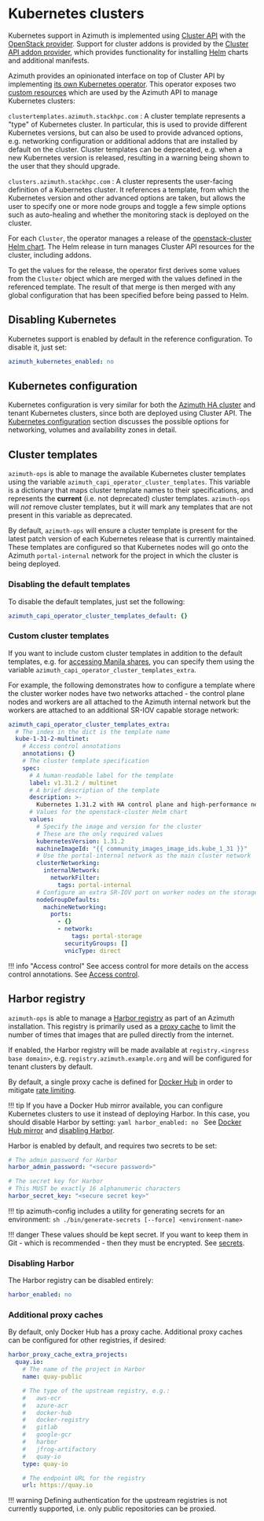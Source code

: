 # Kubernetes clusters

Kubernetes support in Azimuth is implemented using [Cluster API](https://cluster-api.sigs.k8s.io/)
with the [OpenStack provider](https://github.com/kubernetes-sigs/cluster-api-provider-openstack).
Support for cluster addons is provided by the
[Cluster API addon provider](https://github.com/azimuth-cloud/cluster-api-addon-provider), which
provides functionality for installing [Helm](https://helm.sh/) charts and additional manifests.

Azimuth provides an opinionated interface on top of Cluster API by implementing
[its own Kubernetes operator](https://github.com/azimuth-cloud/azimuth-capi-operator).
This operator exposes two
[custom resources](https://kubernetes.io/docs/concepts/extend-kubernetes/api-extension/custom-resources/)
which are used by the Azimuth API to manage Kubernetes clusters:

`clustertemplates.azimuth.stackhpc.com`
: A cluster template represents a "type" of Kubernetes cluster. In particular, this is used
to provide different Kubernetes versions, but can also be used to provide advanced
options, e.g. networking configuration or additional addons that are installed by default on
the cluster. Cluster templates can be deprecated, e.g. when a new Kubernetes version is released,
resulting in a warning being shown to the user that they should upgrade.

`clusters.azimuth.stackhpc.com`
: A cluster represents the user-facing definition of a Kubernetes cluster. It references a
template, from which the Kubernetes version and other advanced options are taken, but allows
the user to specify one or more node groups and toggle a few simple options such as
auto-healing and whether the monitoring stack is deployed on the cluster.

For each `Cluster`, the operator manages a release of the
[openstack-cluster Helm chart](https://github.com/azimuth-cloud/capi-helm-charts/tree/main/charts/openstack-cluster).
The Helm release in turn manages Cluster API resources for the cluster, including addons.

To get the values for the release, the operator first derives some values from the `Cluster`
object which are merged with the values defined in the referenced template. The result of
that merge is then merged with any global configuration that has been specified before being
passed to Helm.

## Disabling Kubernetes

Kubernetes support is enabled by default in the reference configuration. To disable it, just
set:

```yaml title="environments/my-site/inventory/group_vars/all/variables.yml"
azimuth_kubernetes_enabled: no
```

## Kubernetes configuration

Kubernetes configuration is very similar for both the
[Azimuth HA cluster](./02-deployment-method.md#highly-available-ha) and tenant Kubernetes
clusters, since both are deployed using Cluster API. The
[Kubernetes configuration](./03-kubernetes-config.md) section discusses the possible options
for networking, volumes and availability zones in detail.

## Cluster templates

`azimuth-ops` is able to manage the available Kubernetes cluster templates using the
variable `azimuth_capi_operator_cluster_templates`. This variable is a dictionary that
maps cluster template names to their specifications, and represents the **current** (i.e.
not deprecated) cluster templates. `azimuth-ops` will _not_ remove cluster templates,
but it will mark any templates that are not present in this variable as deprecated.

By default, `azimuth-ops` will ensure a cluster template is present for the latest
patch version of each Kubernetes release that is currently maintained. These templates
are configured so that Kubernetes nodes will go onto the Azimuth `portal-internal`
network for the project in which the cluster is being deployed.

### Disabling the default templates

To disable the default templates, just set the following:

```yaml title="environments/my-site/inventory/group_vars/all/variables.yml"
azimuth_capi_operator_cluster_templates_default: {}
```

### Custom cluster templates

If you want to include custom cluster templates in addition to the default templates,
e.g. for
[accessing Manila shares](./04-target-cloud/02-openstack-manila.md#storage-network-automation),
you can specify them using the variable `azimuth_capi_operator_cluster_templates_extra`.

For example, the following demonstrates how to configure a template where the cluster
worker nodes have two networks attached - the control plane nodes and workers are all
attached to the Azimuth internal network but the workers are attached to an additional
SR-IOV capable storage network:

```yaml title="environments/my-site/inventory/group_vars/all/variables.yml"
azimuth_capi_operator_cluster_templates_extra:
  # The index in the dict is the template name
  kube-1-31-2-multinet:
    # Access control annotations
    annotations: {}
    # The cluster template specification
    spec:
      # A human-readable label for the template
      label: v1.31.2 / multinet
      # A brief description of the template
      description: >-
        Kubernetes 1.31.2 with HA control plane and high-performance networking.
      # Values for the openstack-cluster Helm chart
      values:
        # Specify the image and version for the cluster
        # These are the only required values
        kubernetesVersion: 1.31.2
        machineImageId: "{{ community_images_image_ids.kube_1_31 }}"
        # Use the portal-internal network as the main cluster network
        clusterNetworking:
          internalNetwork:
            networkFilter:
              tags: portal-internal
        # Configure an extra SR-IOV port on worker nodes on the storage network
        nodeGroupDefaults:
          machineNetworking:
            ports:
              - {}
              - network:
                  tags: portal-storage
                securityGroups: []
                vnicType: direct
```

<!-- prettier-ignore-start -->
!!! info "Access control"
    See access control for more details on the access control annotations.
    See [Access control](./13-access-control.md).
<!-- prettier-ignore-end -->

## Harbor registry

`azimuth-ops` is able to manage a [Harbor registry](https://goharbor.io/) as part of an Azimuth
installation. This registry is primarily used as a
[proxy cache](https://goharbor.io/docs/2.1.0/administration/configure-proxy-cache/)
to limit the number of times that images that are pulled directly from the internet.

If enabled, the Harbor registry will be made available at `registry.<ingress base domain>`,
e.g. `registry.azimuth.example.org` and will be configured for tenant clusters by default.

By default, a single proxy cache is defined for [Docker Hub](https://hub.docker.com/) in order
to mitigate [rate limiting](https://docs.docker.com/docker-hub/download-rate-limit/).

<!-- prettier-ignore-start -->
!!! tip
    If you have a Docker Hub mirror available, you can configure Kubernetes clusters to use it instead of deploying Harbor.
    In this case, you should disable Harbor by setting:
    ```yaml
    harbor_enabled: no
    ```
    See [Docker Hub mirror](./03-kubernetes-config.md#docker-hub-mirror) and [disabling Harbor](#disabling-harbor).
<!-- prettier-ignore-end -->

Harbor is enabled by default, and requires two secrets to be set:

```yaml title="environments/my-site/inventory/group_vars/all/secrets.yml"
# The admin password for Harbor
harbor_admin_password: "<secure password>"

# The secret key for Harbor
# This MUST be exactly 16 alphanumeric characters
harbor_secret_key: "<secure secret key>"
```

<!-- prettier-ignore-start -->
!!! tip
    azimuth-config includes a utility for generating secrets for an environment:
    ```sh
    ./bin/generate-secrets [--force] <environment-name>
    ```

!!! danger
    These values should be kept secret. If you want to keep them in Git - which is recommended - then they must be encrypted.
    See [secrets](../repository/secrets.md).
<!-- prettier-ignore-end -->

### Disabling Harbor

The Harbor registry can be disabled entirely:

```yaml title="environments/my-site/inventory/group_vars/all/variables.yml"
harbor_enabled: no
```

### Additional proxy caches

By default, only Docker Hub has a proxy cache. Additional proxy caches can be configured
for other registries, if desired:

```yaml title="environments/my-site/inventory/group_vars/all/variables.yml"
harbor_proxy_cache_extra_projects:
  quay.io:
    # The name of the project in Harbor
    name: quay-public

    # The type of the upstream registry, e.g.:
    #   aws-ecr
    #   azure-acr
    #   docker-hub
    #   docker-registry
    #   gitlab
    #   google-gcr
    #   harbor
    #   jfrog-artifactory
    #   quay-io
    type: quay-io

    # The endpoint URL for the registry
    url: https://quay.io
```

<!-- prettier-ignore-start -->
!!! warning
    Defining authentication for the upstream registries is not currently supported, i.e. only public repositories can be proxied.
<!-- prettier-ignore-end -->
